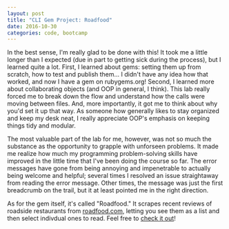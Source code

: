 ```yaml
---
layout: post
title: "CLI Gem Project: Roadfood"
date: 2016-10-30
categories: code, bootcamp
---
```


In the best sense, I'm really glad to be done with this! It took me a little longer than I expected (due in part to getting sick during the process), but I learned quite a lot. First, I learned about gems: setting them up from scratch, how to test and publish them... I didn't have any idea how that worked, and now I have a gem on rubygems.org! Second, I learned more about collaborating objects (and OOP in general, I think). This lab really forced me to break down the flow and understand how the calls were moving between files. And, more importantly, it got me to think about why you'd set it up that way. As someone how generally likes to stay organized and keep my desk neat, I really appreciate OOP's emphasis on keeping things tidy and modular.

The most valuable part of the lab for me, however, was not so much the substance as the opportunity to grapple with unforseen problems. It made me realize how much my programming problem-solving skills have improved in the little time that I've been doing the course so far. The error messages have gone from being annoying and impenetrable to actually being welcome and helpful; several times I resolved an issue straightaway from reading the error message. Other times, the message was just the first breadcrumb on the trail, but it at least pointed me in the right direction.

As for the gem itself, it's called "Roadfood." It scrapes recent reviews of roadside restaurants from [roadfood.com](https://roadfood.com), letting you see them as a list and then select indivdual ones to read. Feel free to [check it out](https://rubygems.org/gems/roadfood)!
